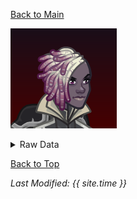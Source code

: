 [Back to Main](index.md)

![Profile Picture](images/portrait_fen.png)

<details>
  <summary>Raw Data</summary>

This is raw data. Blah blah blah. Brute force time?

~~~yaml
{
    "effect_define":{
        "id": 1295,
        "flavour_text": "",
        "description": {
            "desc": "$(source_hero) increases the damage of adjacent Champions by $(amount)%."
        },
        "effect_keys": [
            {
                "effect_string": "hero_dps_multiplier_mult,400",
                "targets": [
                    "adj"
                ]
            }
        ],
        "requirements": "",
        "graphic_id": 17142,
        "properties": {
            "is_formation_ability": true,
            "owner_use_outgoing_description": true
        }
    }
}
~~~

</details>

[Back to Top](#top)

*Last Modified: {{ site.time }}*